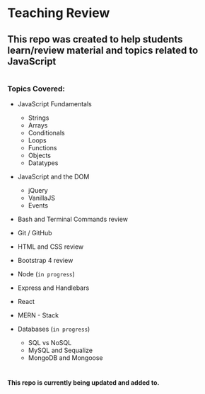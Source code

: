 # Teaching Review


## This repo was created to help students learn/review material and topics related to JavaScript


#

### Topics Covered:

* JavaScript Fundamentals
    - Strings
    - Arrays
    - Conditionals
    - Loops
    - Functions
    - Objects
    - Datatypes

* JavaScript and the DOM
    - jQuery
    - VanillaJS
    - Events

* Bash and Terminal Commands review

* Git / GitHub

* HTML and CSS review

* Bootstrap 4 review

* Node (`in progress`)

* Express and Handlebars

* React

* MERN - Stack

* Databases (`in progress`)
    - SQL vs NoSQL
    - MySQL and Sequalize
    - MongoDB and Mongoose


#

#### This repo is currently being updated and added to.